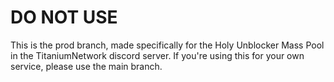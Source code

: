 # DO NOT USE
This is the prod branch, made specifically for the Holy Unblocker Mass Pool in the TitaniumNetwork discord server. If you're using this for your own service, please use the main branch.
